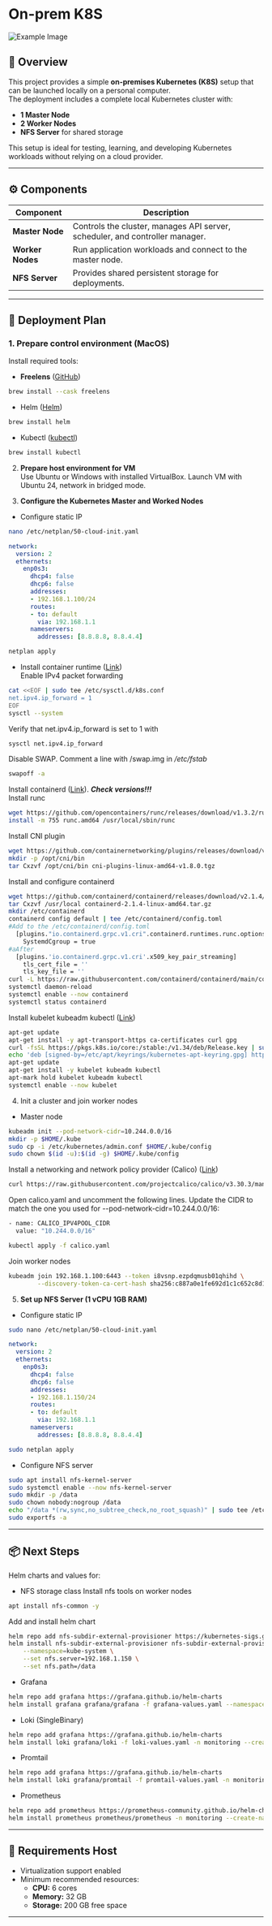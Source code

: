 # On-prem K8S
![Example Image](media/on-prem-k8s-main.jpg)
## 🧭 Overview
This project provides a simple **on-premises Kubernetes (K8S)** setup that can be launched locally on a personal computer.  
The deployment includes a complete local Kubernetes cluster with:
- **1 Master Node**
- **2 Worker Nodes**
- **NFS Server** for shared storage

This setup is ideal for testing, learning, and developing Kubernetes workloads without relying on a cloud provider.

---

## ⚙️ Components
| Component     | Description |
|----------------|-------------|
| **Master Node** | Controls the cluster, manages API server, scheduler, and controller manager. |
| **Worker Nodes** | Run application workloads and connect to the master node. |
| **NFS Server** | Provides shared persistent storage for deployments. |

---

## 🚀 Deployment Plan

### 1. Prepare control environment (MacOS)
Install required tools:

- **Freelens** ([GitHub](https://github.com/freelensapp/freelens))
```bash
brew install --cask freelens
```
- Helm ([Helm](https://helm.sh/docs/intro/install/))
```bash
brew install helm
```
- Kubectl ([kubectl](https://kubernetes.io/docs/tasks/tools/install-kubectl-macos/))
```bash
brew install kubectl
```
2. **Prepare host environment for VM** \
Use Ubuntu or Windows with installed VirtualBox. Launch VM with Ubuntu 24, network in bridged mode.

3. **Configure the Kubernetes Master and Worked Nodes**
- Configure static IP
```bash
nano /etc/netplan/50-cloud-init.yaml
```
```YAML
network:
  version: 2
  ethernets:
    enp0s3:
      dhcp4: false
      dhcp6: false
      addresses:
      - 192.168.1.100/24
      routes:
      - to: default
        via: 192.168.1.1
      nameservers:
        addresses: [8.8.8.8, 8.8.4.4]
```
```bash
netplan apply
```
- Install container runtime ([Link](https://kubernetes.io/docs/setup/production-environment/container-runtimes/)) \
Enable IPv4 packet forwarding
```bash
cat <<EOF | sudo tee /etc/sysctl.d/k8s.conf
net.ipv4.ip_forward = 1
EOF
sysctl --system
```
Verify that net.ipv4.ip_forward is set to 1 with
```bash
sysctl net.ipv4.ip_forward
```
Disable SWAP. Comment a line with /swap.img in */etc/fstab*
```bash
swapoff -a
```
Install containerd ([Link](https://github.com/containerd/containerd/blob/main/docs/getting-started.md)). ***Check versions!!!*** \
Install runc
```bash
wget https://github.com/opencontainers/runc/releases/download/v1.3.2/runc.amd64
install -m 755 runc.amd64 /usr/local/sbin/runc
```
Install CNI plugin
```bash
wget https://github.com/containernetworking/plugins/releases/download/v1.8.0/cni-plugins-linux-amd64-v1.8.0.tgz
mkdir -p /opt/cni/bin
tar Cxzvf /opt/cni/bin cni-plugins-linux-amd64-v1.8.0.tgz
```
Install and configure containerd
```bash
wget https://github.com/containerd/containerd/releases/download/v2.1.4/containerd-2.1.4-linux-amd64.tar.gz
tar Cxzvf /usr/local containerd-2.1.4-linux-amd64.tar.gz
mkdir /etc/containerd
containerd config default | tee /etc/containerd/config.toml
#Add to the /etc/containerd/config.toml
  [plugins."io.containerd.grpc.v1.cri".containerd.runtimes.runc.options]
    SystemdCgroup = true
#aAfter
  [plugins.'io.containerd.grpc.v1.cri'.x509_key_pair_streaming]
    tls_cert_file = ''
    tls_key_file = ''
curl -L https://raw.githubusercontent.com/containerd/containerd/main/containerd.service -o /etc/systemd/system/containerd.service
systemctl daemon-reload
systemctl enable --now containerd
systemctl status containerd
```
Install kubelet kubeadm kubectl ([Link](https://kubernetes.io/docs/setup/production-environment/tools/kubeadm/install-kubeadm/))
```bash
apt-get update
apt-get install -y apt-transport-https ca-certificates curl gpg
curl -fsSL https://pkgs.k8s.io/core:/stable:/v1.34/deb/Release.key | sudo gpg --dearmor -o /etc/apt/keyrings/kubernetes-apt-keyring.gpg
echo 'deb [signed-by=/etc/apt/keyrings/kubernetes-apt-keyring.gpg] https://pkgs.k8s.io/core:/stable:/v1.34/deb/ /' | sudo tee /etc/apt/sources.list.d/kubernetes.list
apt-get update
apt-get install -y kubelet kubeadm kubectl
apt-mark hold kubelet kubeadm kubectl
systemctl enable --now kubelet
```
4. Init a cluster and join worker nodes
- Master node
```bash
kubeadm init --pod-network-cidr=10.244.0.0/16
mkdir -p $HOME/.kube
sudo cp -i /etc/kubernetes/admin.conf $HOME/.kube/config
sudo chown $(id -u):$(id -g) $HOME/.kube/config
```
Install a networking and network policy provider (Calico) ([Link](https://docs.tigera.io/calico/latest/getting-started/kubernetes/self-managed-onprem/onpremises))
```bash
curl https://raw.githubusercontent.com/projectcalico/calico/v3.30.3/manifests/calico.yaml -O
```
Open calico.yaml and uncomment the following lines. 
Update the CIDR to match the one you used for --pod-network-cidr=10.244.0.0/16:
```bash
- name: CALICO_IPV4POOL_CIDR
  value: "10.244.0.0/16"
```
```bash
kubectl apply -f calico.yaml
```
Join worker nodes
```bash
kubeadm join 192.168.1.100:6443 --token i8vsnp.ezpdqmusb01qhihd \
        --discovery-token-ca-cert-hash sha256:c887a0e1fe692d1c1c652c8d1840c00facc08ea236411045ba886f47060c7055
```

5. **Set up NFS Server (1 vCPU 1GB RAM)**
- Configure static IP
```bash
sudo nano /etc/netplan/50-cloud-init.yaml
```
```YAML
network:
  version: 2
  ethernets:
    enp0s3:
      dhcp4: false
      dhcp6: false
      addresses:
      - 192.168.1.150/24
      routes:
      - to: default
        via: 192.168.1.1
      nameservers:
        addresses: [8.8.8.8, 8.8.4.4]
```
```bash
sudo netplan apply
```
- Configure NFS server
```bash
sudo apt install nfs-kernel-server
sudo systemctl enable --now nfs-kernel-server
sudo mkdir -p /data
sudo chown nobody:nogroup /data
echo "/data *(rw,sync,no_subtree_check,no_root_squash)" | sudo tee /etc/exports
sudo exportfs -a
```

---
## 📦 Next Steps
Helm charts and values for:
- NFS storage class
Install nfs tools on worker nodes
```bash
apt install nfs-common -y
```
Add and install helm chart
```bash
helm repo add nfs-subdir-external-provisioner https://kubernetes-sigs.github.io/nfs-subdir-external-provisioner/
helm install nfs-subdir-external-provisioner nfs-subdir-external-provisioner/nfs-subdir-external-provisioner \
    --namespace=kube-system \
    --set nfs.server=192.168.1.150 \
    --set nfs.path=/data
```
- Grafana
```bash
helm repo add grafana https://grafana.github.io/helm-charts
helm install grafana grafana/grafana -f grafana-values.yaml --namespace monitoring --create-namespace
```
- Loki (SingleBinary)
```bash
helm repo add grafana https://grafana.github.io/helm-charts
helm install loki grafana/loki -f loki-values.yaml -n monitoring --create-namespace
```
- Promtail
```bash
helm repo add grafana https://grafana.github.io/helm-charts
helm install loki grafana/promtail -f promtail-values.yaml -n monitoring --create-namespace
```
- Prometheus
```bash
helm repo add prometheus https://prometheus-community.github.io/helm-charts
helm install prometheus prometheus/prometheus -n monitoring --create-namespace --set server.persistentVolume.storageClass=nfs-client --set alertmanager.enabled=false
```
---

## 🧰 Requirements Host 
- Virtualization support enabled
- Minimum recommended resources:
  - **CPU:** 6 cores  
  - **Memory:** 32 GB  
  - **Storage:** 200 GB free space
---


